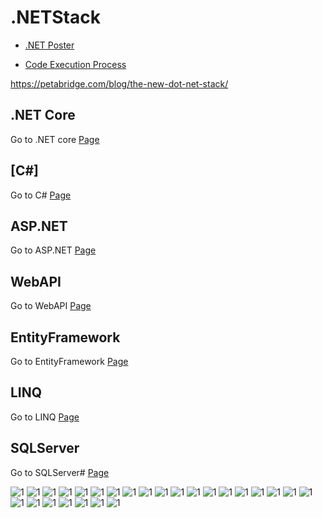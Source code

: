 # .NETStack

* [.NET Poster](http://download.microsoft.com/download/E/6/A/E6A8A715-7695-493C-8CFA-8E0C23A4BE1D/098-115952-NETFX4-Poster.pdf)

* [Code Execution Process](http://www.c-sharpcorner.com/uploadfile/8911c4/code-execution-process/)


https://petabridge.com/blog/the-new-dot-net-stack/


## .NET Core
Go to .NET core [Page](https://github.com/ramyrams/.NETStack/blob/master/.NET-Core/readme.md)

## [C#]
Go to C# [Page](https://github.com/ramyrams/.NETStack/tree/master/CSharp)

## ASP.NET	
Go to ASP.NET [Page](https://github.com/ramyrams/CSharp/blob/master/README.md)

## WebAPI
Go to WebAPI [Page](https://github.com/ramyrams/CSharp/blob/master/README.md)

## EntityFramework	
Go to EntityFramework [Page](https://github.com/ramyrams/CSharp/blob/master/README.md)

## LINQ	
Go to LINQ [Page](https://github.com/ramyrams/CSharp/blob/master/README.md)

## SQLServer
Go to SQLServer# [Page](https://github.com/ramyrams/CSharp/blob/master/README.md)
 


![1](https://i-msdn.sec.s-msft.com/dynimg/IC104620.jpeg)
![1](http://csharpcorner.mindcrackerinc.netdna-cdn.com/UploadFile/09f663/net-architecture-and-net-framework-basics/Images/NET1.gif)
![1](http://csharpcorner.mindcrackerinc.netdna-cdn.com/UploadFile/09f663/net-architecture-and-net-framework-basics/Images/NET2.gif)
![1](http://csharpcorner.mindcrackerinc.netdna-cdn.com/UploadFile/09f663/net-architecture-and-net-framework-basics/Images/NET3.gif)
![1](http://csharpcorner.mindcrackerinc.netdna-cdn.com/UploadFile/puranindia/net-framework-and-architecture/Images/managed_code.gif)
![1](http://www.codeproject.com/KB/dotnet/DotNetWhitePaper/image002.gif)
![1](http://www.codeproject.com/KB/dotnet/DotNetWhitePaper/image003.gif)
![1](http://www.codeproject.com/KB/dotnet/DotNetWhitePaper/image004.jpg)
![1](http://www.codeproject.com/KB/dotnet/DotNetWhitePaper/image005.jpg)
![1](http://www.codeproject.com/KB/dotnet/DotNetWhitePaper/image006.jpg)
![1](http://www.codeguru.com/images/article/8245/Image1.jpg)
![1](https://blogs.utmb.edu/watercooler/wp-content/uploads/sites/9/2013/09/net-300x252.jpg)
![1](https://i.ytimg.com/vi/yL3cNP0-tFc/maxresdefault.jpg)
![1](https://silvrback.s3.amazonaws.com/uploads/971abb6a-0664-4cfc-8ebc-ea574cbc2416/ASP.NET%205_large.png)
![1](http://www.galcho.com/Blog/content/binary/WindowsLiveWriter/fd2ae95312ea.NETLayerCake_1219C/dotNet4_thumb.png)
![1](http://csharpcorner.mindcrackerinc.netdna-cdn.com/UploadFile/8911c4/code-execution-process/Images/Code-Execution-Process.jpg)
![1](http://www.developerin.net/include/ArticleImages/1/dotnet%20framework%20stack.png)
![1](http://www.arihantsatiate.com/ACD/marquee/asp.net/ASP.NET2.jpg)
![1](https://i-msdn.sec.s-msft.com/dynimg/IC148840.jpg)
![1](http://www.heikniemi.net/hardcoded/wp-content/uploads/2011/10/WhatsNewNET45-en.png)
![1](https://www.safaribooksonline.com/library/view/c-60-in/9781491927090/assets/csn6_0101.png)
![1](http://www.bogotobogo.com/CSharp/images/framework/assembly2.png)
![1](http://image.slidesharecdn.com/csharpjn-090514144345-phpapp02/95/c-sharp-jn-21-728.jpg?cb=1242312262)
![1](http://kishore1021.files.wordpress.com/2012/02/image24.png)
![1](http://images.slideplayer.com/24/7321493/slides/slide_35.jpg)
![1](http://1.bp.blogspot.com/-NH5ybIP8lA4/UajDd8GVPGI/AAAAAAAACRM/jWJ6wpz2dDo/s1600/AppDomains.png)
